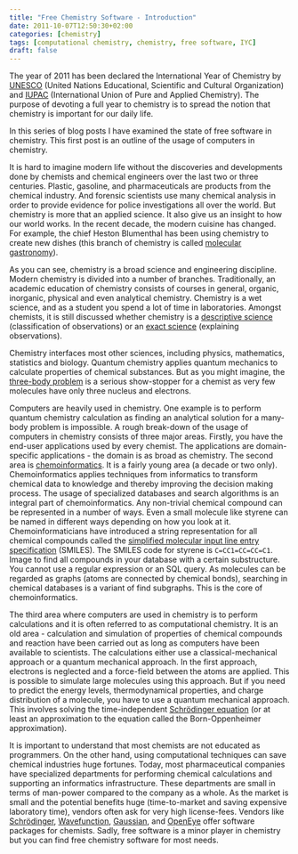 ```yaml
---
title: "Free Chemistry Software - Introduction"
date: 2011-10-07T12:50:30+02:00
categories: [chemistry]
tags: [computational chemistry, chemistry, free software, IYC]
draft: false
---
```


The year of 2011 has been declared the International Year of Chemistry by [UNESCO](http://www.unesco.org/) (United Nations Educational, Scientific and Cultural Organization) and [IUPAC](http://www.iupac.org/) (International Union of Pure and Applied Chemistry). The purpose of devoting a full year to chemistry is to spread the notion that chemistry is important for our daily life.

In this series of blog posts I have examined the state of free software in chemistry. This first post is an outline of the usage of computers in chemistry.

It is hard to imagine modern life without the discoveries and developments done by chemists and chemical engineers over the last two or three centuries. Plastic, gasoline, and pharmaceuticals are products from the chemical industry. And forensic scientists use many chemical analysis in order to provide evidence for police investigations all over the world. But chemistry is more that an applied science. It also give us an insight to how our world works. In the recent decade, the modern cuisine has changed. For example, the chief Heston Blumenthal has been using chemistry to create new dishes (this branch of chemistry is called [molecular gastronomy](http://en.wikipedia.org/wiki/Molecular_gastronomy)).

As you can see, chemistry is a broad science and engineering discipline. Modern chemistry is divided into a number of branches. Traditionally, an academic education of chemistry consists of courses in general, organic, inorganic, physical and even analytical chemistry. Chemistry is a wet science, and as a student you spend a lot of time in laboratories. Amongst chemists, it is still discussed whether chemistry is a [descriptive science](http://en.wikipedia.org/wiki/Descriptive_science) (classification of observations) or an [exact science](http://en.wikipedia.org/wiki/Exact_science) (explaining observations).

Chemistry interfaces most other sciences, including physics, mathematics, statistics and biology. Quantum chemistry applies quantum mechanics to calculate properties of chemical substances. But as you might imagine, the [three-body problem](http://en.wikipedia.org/wiki/Three-body_problem) is a serious show-stopper for a chemist as very few molecules have only three nucleus and electrons.

Computers are heavily used in chemistry. One example is to perform quantum chemistry calculation as finding an analytical solution for a many-body problem is impossible. A rough break-down of the usage of computers in chemistry consists of three major areas. Firstly, you have the end-user applications used by every chemist. The applications are domain-specific applications - the domain is as broad as chemistry. The second area is [chemoinformatics](http://en.wikipedia.org/wiki/Chemoinformatics). It is a fairly young area (a decade or two only). Chemoinformatics applies techniques from informatics to transform chemical data to knowledge and thereby improving the decision making process. The usage of specialized databases and search algorithms is an integral part of chemoinformatics. Any non-trivial chemical compound can be represented in a number of ways. Even a small molecule like styrene can be named in different ways depending on how you look at it. Chemoinformaticians have introduced a string representation for all chemical compounds called the [simplified molecular input line entry specification](http://en.wikipedia.org/wiki/Smiles) (SMILES). The SMILES code for styrene is `C=CC1=CC=CC=C1`. Image to find all compounds in your database with a certain substructure. You cannot use a regular expression or an SQL query. As molecules can be regarded as graphs (atoms are connected by chemical bonds), searching in chemical databases is a variant of find subgraphs. This is the core of chemoinformatics.

The third area where computers are used in chemistry is to perform calculations and it is often referred to as computational chemistry. It is an old area - calculation and simulation of properties of chemical compounds and reaction have been carried out as long as computers have been available to scientists. The calculations either use a classical-mechanical approach or a quantum mechanical approach. In the first approach, electrons is neglected and a force-field between the atoms are applied. This is possible to simulate large molecules using this approach. But if you need to predict the energy levels, thermodynamical properties, and charge distribution of a molecule, you have to use a quantum mechanical approach. This involves solving the time-independent [Schrödinger equation](http://en.wikipedia.org/wiki/Schrödinger_equation) (or at least an approximation to the equation called the Born-Oppenheimer approximation).

It is important to understand that most chemists are not educated as programmers. On the other hand, using computational techniques can save chemical industries huge fortunes. Today, most pharmaceutical companies have specialized departments for performing chemical calculations and supporting an informatics infrastructure. These departments are small in terms of man-power compared to the company as a whole. As the market is small and the potential benefits huge (time-to-market and saving expensive laboratory time), vendors often ask for very high license-fees. Vendors like [Schrödinger](http://www.schodinger.com/), [Wavefunction](http://www.wavefun.com/), [Gaussian](http://gaussian.com/), and [OpenEye](http://www.eyesopen.com/) offer software packages for chemists. Sadly, free software is a minor player in chemistry but you can find free chemistry software for most needs.